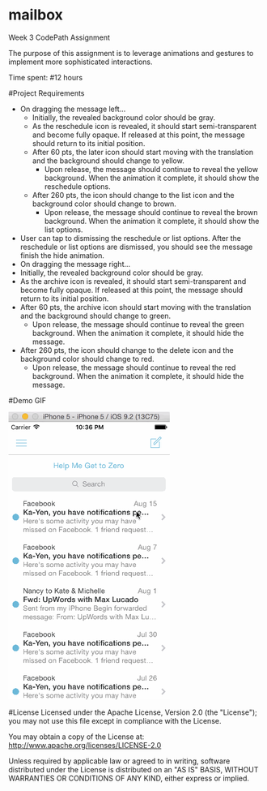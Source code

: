 # mailbox
Week 3 CodePath Assignment

The purpose of this assignment is to leverage animations and gestures to implement more sophisticated interactions.

Time spent: #12 hours

#Project Requirements

 - On dragging the message left...
   - Initially, the revealed background color should be gray.
   - As the reschedule icon is revealed, it should start semi-transparent and become fully opaque. If released at this point, the message should return to its initial position.
   - After 60 pts, the later icon should start moving with the translation and the background should change to yellow.
     - Upon release, the message should continue to reveal the yellow background. When the animation it complete, it should show the reschedule options.
   - After 260 pts, the icon should change to the list icon and the background color should change to brown.
     - Upon release, the message should continue to reveal the brown background. When the animation it complete, it should show the list options.
 - User can tap to dismissing the reschedule or list options. After the reschedule or list options are dismissed, you should see the message finish the hide animation.
 -  On dragging the message right...
   - Initially, the revealed background color should be gray.
   - As the archive icon is revealed, it should start semi-transparent and become fully opaque. If released at this point, the message should return to its initial position.
   - After 60 pts, the archive icon should start moving with the translation and the background should change to green.
     - Upon release, the message should continue to reveal the green background. When the animation it complete, it should hide the message.
   - After 260 pts, the icon should change to the delete icon and the background color should change to red.
     - Upon release, the message should continue to reveal the red background. When the animation it complete, it should hide the message.
  
#Demo GIF

<img src='AssignmentWalkthrough.gif' title='Assignment Walkthrough' width='' alt='Walkthrough of the Mailbox Assignment.'/>

#License
Licensed under the Apache License, Version 2.0 (the "License"); you may not use this file except in compliance with the License.

You may obtain a copy of the License at: http://www.apache.org/licenses/LICENSE-2.0

Unless required by applicable law or agreed to in writing, software distributed under the License is distributed on an "AS IS" BASIS, WITHOUT WARRANTIES OR CONDITIONS OF ANY KIND, either express or implied.
